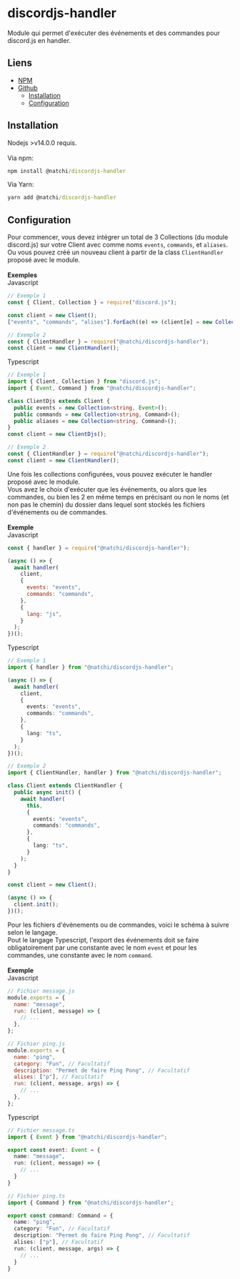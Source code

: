 # discordjs-handler

Module qui permet d'exécuter des événements et des commandes pour discord.js en handler.

## Liens

- [NPM](https://www.npmjs.com/package/@natchi/discordjs-handler)
- [Github](https://github.com/Natchi59/discordjs-handler)
  - [Installation](https://github.com/Natchi59/discordjs-handler#installation)
  - [Configuration](https://github.com/Natchi59/discordjs-handler#configuration)

## Installation

Nodejs >v14.0.0 requis.  
<br/>Via npm:

```cmd
npm install @natchi/discordjs-handler
```

Via Yarn:

```cmd
yarn add @natchi/discordjs-handler
```

## Configuration

Pour commencer, vous devez intégrer un total de 3 Collections (du module discord.js) sur votre Client avec comme noms `events`, `commands`, et `aliases`. Ou vous pouvez créé un nouveau client à partir de la class `ClientHandler` proposé avec le module.  
<br />**Exemples**  
Javascript

```js
// Exemple 1
const { Client, Collection } = require("discord.js");

const client = new Client();
["events", "commands", "alises"].forEach((e) => (client[e] = new Collection()));

// Exemple 2
const { ClientHandler } = require("@natchi/discordjs-handler");
const client = new ClientHandler();
```

Typescript

```ts
// Exemple 1
import { Client, Collection } from "discord.js";
import { Event, Command } from "@natchi/discordjs-handler";

class ClientDjs extends Client {
  public events = new Collection<string, Event>();
  public commands = new Collection<string, Command>();
  public aliases = new Collection<string, Command>();
}
const client = new ClientDjs();

// Exemple 2
const { ClientHandler } = require("@natchi/discordjs-handler");
const client = new ClientHandler();
```

Une fois les collections configurées, vous pouvez exécuter le handler proposé avec le module.  
Vous avez le choix d'exécuter que les événements, ou alors que les commandes, ou bien les 2 en même temps en précisant ou non le noms (et non pas le chemin) du dossier dans lequel sont stockés les fichiers d'événements ou de commandes.  
<br />**Exemple**  
Javascript

```js
const { handler } = require("@natchi/discordjs-handler");

(async () => {
  await handler(
    client,
    {
      events: "events",
      commands: "commands",
    },
    {
      lang: "js",
    }
  );
})();
```

Typescript

```ts
// Exemple 1
import { handler } from "@natchi/discordjs-handler";

(async () => {
  await handler(
    client,
    {
      events: "events",
      commands: "commands",
    },
    {
      lang: "ts",
    }
  );
})();

// Exemple 2
import { ClientHandler, handler } from "@natchi/discordjs-handler";

class Client extends ClientHandler {
  public async init() {
    await handler(
      this,
      {
        events: "events",
        commands: "commands",
      },
      {
        lang: "ts",
      }
    );
  }
}

const client = new Client();

(async () => {
  client.init();
})();
```

Pour les fichiers d'événements ou de commandes, voici le schéma à suivre selon le langage.  
Pout le langage Typescript, l'export des événements doit se faire obligatoirement par une constante avec le nom `event` et pour les commandes, une constante avec le nom `command`.  
<br />**Exemple**  
Javascript

```js
// Fichier message.js
module.exports = {
  name: "message",
  run: (client, message) => {
    // ...
  },
};

// Fichier ping.js
module.exports = {
  name: "ping",
  category: "Fun", // Facultatif
  description: "Permet de faire Ping Pong", // Facultatif
  alises: ["p"], // Facultatif
  run: (client, message, args) => {
    // ...
  },
};
```

Typescript

```ts
// Fichier message.ts
import { Event } from "@natchi/discordjs-handler";

export const event: Event = {
  name: "message",
  run: (client, message) => {
    // ...
  }
}

// Fichier ping.ts
import { Command } from "@natchi/discordjs-handler";

export const command: Command = {
  name: "ping",
  category: "Fun", // Facultatif
  description: "Permet de faire Ping Pong", // Facultatif
  alises: ["p"], // Facultatif
  run: (client, message, args) => {
    // ...
  }
}
```
